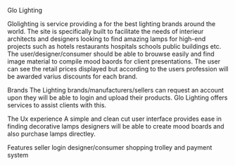 Glo Lighting

Glolighting is service providing a for the best lighting brands around the world. 
The site is specifically built to facilitate the needs of interieur architects and designers
looking to find amazing lamps for high-end projects such as hotels restaurants hospitals schools public buildings etc.
The user/designer/consumer should be able to brouwse easily and find image material to compile mood baords for client presentations. 
The user can see the retail prices displayed but according to the users profession will be awarded varius discounts
for each brand. 

Brands
The Lighting brands/manufacturers/sellers can request an account upon  they
will be able to login and upload their products.
Glo Lighting offers services to assist clients with this.   

The Ux experience
A simple and clean cut user interface provides ease in finding decorative lamps
designers will be able to create mood boards and also purchase lamps directley.


Features
seller login
designer/consumer shopping trolley and payment system
